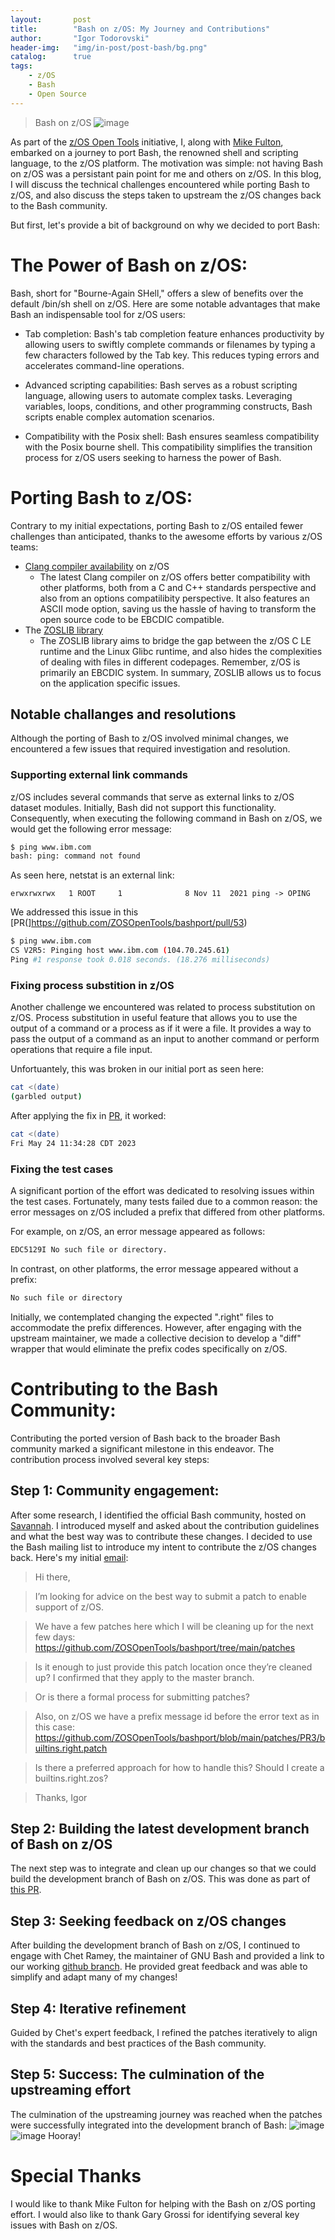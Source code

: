 ```yaml
---
layout:       post
title:        "Bash on z/OS: My Journey and Contributions"
author:       "Igor Todorovski"
header-img:   "img/in-post/post-bash/bg.png"
catalog:      true
tags:
    - z/OS
    - Bash
    - Open Source
---
```


> Bash on z/OS
![image](https://upload.wikimedia.org/wikipedia/commons/8/82/Gnu-bash-logo.svg)

As part of the [z/OS Open Tools](https://github.com/ZOSOpenTools) initiative, I, along with [Mike Fulton](https://makingdeveloperslivesbetter.wordpress.com), embarked on a journey to port Bash, the renowned shell and scripting language, to the z/OS platform. The motivation was simple: not having Bash on z/OS was a persistant pain point for me and others on z/OS. In this blog, I will discuss the technical challenges encountered while porting Bash to z/OS, and also discuss the steps taken to upstream the z/OS changes back to the Bash community.

But first, let's provide a bit of background on why we decided to port Bash:

# The Power of Bash on z/OS:
Bash, short for "Bourne-Again SHell," offers a slew of benefits over the default /bin/sh shell on z/OS. Here are some notable advantages that make Bash an indispensable tool for z/OS users:

* Tab completion: Bash's tab completion feature enhances productivity by allowing users to swiftly complete commands or filenames by typing a few characters followed by the Tab key. This reduces typing errors and accelerates command-line operations.

* Advanced scripting capabilities: Bash serves as a robust scripting language, allowing users to automate complex tasks. Leveraging variables, loops, conditions, and other programming constructs, Bash scripts enable complex automation scenarios.

* Compatibility with the Posix shell: Bash ensures seamless compatibility with the Posix bourne shell. This compatibility simplifies the transition process for z/OS users seeking to harness the power of Bash.

# Porting Bash to z/OS:
Contrary to my initial expectations, porting Bash to z/OS entailed fewer challenges than anticipated, thanks to the awesome efforts by various z/OS teams:

* [Clang compiler availability](https://www.ibm.com/docs/en/open-xl-c-cpp-zos/1.1?topic=new-llvm-clang-infrastructure) on z/OS
  * The latest Clang compiler on z/OS offers better compatibility with other platforms, both from a C and C++ standards perspective and also from an options compatilibity perspective. It also features an ASCII mode option, saving us the hassle of having to transform the open source code to be EBCDIC compatible.
* The [ZOSLIB library](https://github.com/ibmruntimes/zoslib)
  * The ZOSLIB library aims to bridge the gap between the z/OS C LE runtime and the Linux Glibc runtime, and also hides the complexities of dealing with files in different codepages. Remember, z/OS is primarily an EBCDIC system. In summary, ZOSLIB allows us to focus on the application specific issues.

## Notable challanges and resolutions
Although the porting of Bash to z/OS involved minimal changes, we encountered a few issues that required investigation and resolution.

### Supporting external link commands
z/OS includes several commands that serve as external links to z/OS dataset modules. Initially, Bash did not support this functionality. Consequently, when executing the following command in Bash on z/OS, we would get the following error message:

```bash
$ ping www.ibm.com
bash: ping: command not found
```
As seen here, netstat is an external link:
```
erwxrwxrwx   1 ROOT     1              8 Nov 11  2021 ping -> OPING
```
We addressed this issue in this [PR(]https://github.com/ZOSOpenTools/bashport/pull/53)

```bash
$ ping www.ibm.com
CS V2R5: Pinging host www.ibm.com (104.70.245.61)
Ping #1 response took 0.018 seconds. (18.276 milliseconds)
```

### Fixing process substition in z/OS
Another challenge we encountered was related to process substitution on z/OS. 
Process substitution in useful feature that allows you to use the output of a command or a process as if it were a file. It provides a way to pass the output of a command as an input to another command or perform operations that require a file input.

Unfortuantely, this was broken in our initial port as seen here:

```bash
cat <(date)
(garbled output)
```

After applying the fix in [PR](https://github.com/ZOSOpenTools/bashport/pull/60/files), it worked:
```bash
cat <(date)
Fri May 24 11:34:28 CDT 2023
```

### Fixing the test cases
A significant portion of the effort was dedicated to resolving issues within the test cases. Fortunately, many tests failed due to a common reason: the error messages on z/OS included a prefix that differed from other platforms.

For example, on z/OS, an error message appeared as follows:

```bash
EDC5129I No such file or directory.
```

In contrast, on other platforms, the error message appeared without a prefix:

```bash
No such file or directory
```

Initially, we contemplated changing the expected ".right" files to accommodate the prefix differences. However, after engaging with the upstream maintainer, we made a collective decision to develop a "diff" wrapper that would eliminate the prefix codes specifically on z/OS.

# Contributing to the Bash Community:
Contributing the ported version of Bash back to the broader Bash community marked a significant milestone in this endeavor. The contribution process involved several key steps:

## Step 1: Community engagement: 
After some research, I identified the official Bash community, hosted on [Savannah](https://savannah.gnu.org/projects/bash/). I introduced myself and asked about the contribution guidelines and what the best way was to contribute these changes. I decided to use the Bash mailing list to introduce my intent to contribute the z/OS changes back. Here's my initial [email](https://lists.gnu.org/archive/html/bug-bash/2023-05/msg00048.html):
> Hi there,

> I’m looking for advice on the best way to submit a patch to enable support of 
z/OS.

> We have a few patches here which I will be cleaning up for the next few days: 
https://github.com/ZOSOpenTools/bashport/tree/main/patches

> Is it enough to just provide this patch location once they’re cleaned up? I 
confirmed that they apply to the master branch.

> Or is there a formal process for submitting patches?

> Also, on z/OS we have a prefix message id before the error text as in this 
case: 
https://github.com/ZOSOpenTools/bashport/blob/main/patches/PR3/builtins.right.patch

> Is there a preferred approach for how to handle this? Should I create a 
builtins.right.zos?

> Thanks,
Igor


## Step 2: Building the latest development branch of Bash on z/OS
The next step was to integrate and clean up our changes so that we could build the development branch of Bash on z/OS. This was done as part of [this PR](https://github.com/ZOSOpenTools/bashport/pull/62).

## Step 3: Seeking feedback on z/OS changes
After building the development branch of Bash on z/OS, I continued to engage with Chet Ramey, the maintainer of GNU Bash and provided a link to our working [github branch](https://github.com/ZOSOpenTools/bashport/tree/enable_git). He provided great feedback and was able to simplify and adapt many of my changes!

## Step 4: Iterative refinement
Guided by Chet's expert feedback, I refined the patches iteratively to align with the standards and best practices of the Bash community.

## Step 5: Success: The culmination of the upstreaming effort
The culmination of the upstreaming journey was reached when the patches were successfully integrated into the development branch of Bash:
![image](/blog/img/in-post/post-bash/patch1.png)
![image](/blog/img/in-post/post-bash/patch2.png)
Hooray!

# Special Thanks
I would like to thank Mike Fulton for helping with the Bash on z/OS porting effort.
I would also like to thank Gary Grossi for identifying several key issues with Bash on z/OS.
